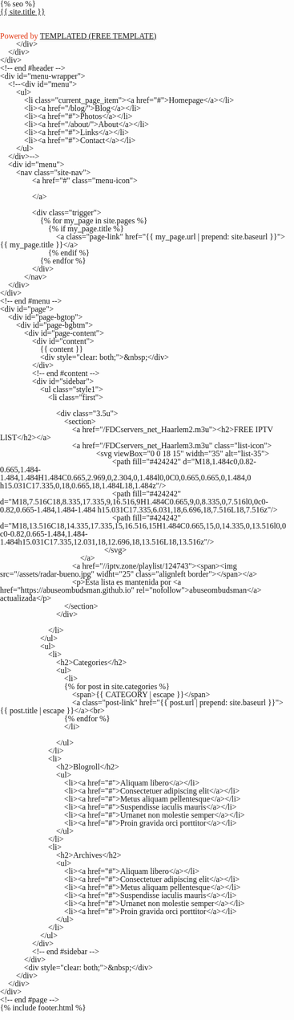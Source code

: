 <!DOCTYPE HTML>
<!--
Design by TEMPLATED
http://templated.co
Released for free under the Creative Commons Attribution License

Name       : Embodied
Description: A two-column, fixed-width design with dark color scheme.
Version    : 1.0
Released   : 20120108

-->
<html xmlns="http://www.w3.org/1999/xhtml">
<head>
<meta name="keywords" content="" />
<meta name="description" content="" />
<meta http-equiv="content-type" content="text/html; charset=utf-8" />
<title>{% if page.title %}{{ page.title | escape }}{% else %}{{ site.title | escape }}{% endif %}</title>
<link rel="stylesheet" href="//maxcdn.bootstrapcdn.com/font-awesome/4.5.0/css/font-awesome.min.css">
<link rel="stylesheet" href="/css/bootstrap.min.css">
<link href="http://fonts.googleapis.com/css?family=Oswald" rel="stylesheet" type="text/css" />
<link href='http://fonts.googleapis.com/css?family=Arvo' rel='stylesheet' type='text/css' />
<link href="/css/style.css" rel="stylesheet" type="text/css" media="screen" />
<link rel="shortcut icon" href="/favicon.ico">
<link rel="icon" href="/favicon.ico">
<style type="text/css">html,body,div,span,applet,object,iframe,h1,h2,h3,h4,h5,h6,p,blockquote,pre,a,abbr,acronym,address,big,cite,code,del,dfn,em,img,ins,kbd,q,s,samp,small,strike,strong,sub,sup,tt,var,b,u,i,center,dl,dt,dd,ol,ul,li,fieldset,form,label,legend,table,caption,tbody,tfoot,thead,tr,th,td,article,aside,canvas,details,embed,figure,figcaption,footer,header,hgroup,menu,nav,output,ruby,section,summary,time,mark,audio,video{margin:0;padding:0;border:0;font-size:100%;font:inherit;vertical-align:baseline}article,aside,details,figcaption,figure,footer,header,hgroup,menu,nav,section{display:block}body{line-height:1}ol,ul{list-style:none}blockquote,q{quotes:none}blockquote:before,blockquote:after,q:before,q:after{content:'';content:none}table{border-collapse:collapse;border-spacing:0}body{-webkit-text-size-adjust:none}
</style>
<style type="text/css">.row>*{float:left;-moz-box-sizing:border-box;-webkit-box-sizing:border-box;box-sizing:border-box}.row:after{content:'';display:block;clear:both;height:0}.row:first-child>*{padding-top:0!important}
</style>
<style type="text/css">*,*:before,*:after{-moz-box-sizing:border-box;-webkit-box-sizing:border-box;box-sizing:border-box}
</style>
<style type="text/css">.\31 2u{width:100%}.\31 1u{width:91.6666666667%}.\31 0u{width:83.3333333333%}.\39 u{width:75%}.\38 u{width:66.6666666667%}.\37 u{width:58.3333333333%}.\36 u{width:50%}.\35 u{width:41.6666666667%}.\34 u{width:33.3333333333%}.\33 u{width:25%}.\32 u{width:16.6666666667%}.\31 u{width:8.3333333333%}.\-11u{margin-left:91.6666666667%}.\-10u{margin-left:83.3333333333%}.\-9u{margin-left:75%}.\-8u{margin-left:66.6666666667%}.\-7u{margin-left:58.3333333333%}.\-6u{margin-left:50%}.\-5u{margin-left:41.6666666667%}.\-4u{margin-left:33.3333333333%}.\-3u{margin-left:25%}.\-2u{margin-left:16.6666666667%}.\-1u{margin-left:8.3333333333%}
</style>
<script>
  (function(i,s,o,g,r,a,m){i['GoogleAnalyticsObject']=r;i[r]=i[r]||function(){
  (i[r].q=i[r].q||[]).push(arguments)},i[r].l=1*new Date();a=s.createElement(o),
  m=s.getElementsByTagName(o)[0];a.async=1;a.src=g;m.parentNode.insertBefore(a,m)
  })(window,document,'script','https://www.google-analytics.com/analytics.js','ga');

  ga('create', 'UA-82481551-3', 'auto');
  ga('send', 'pageview');

</script>
{% seo %}
</head>
<body>
<div id="wrapper">
	<div id="header-wrapper">
		<div id="header">
			<div id="logo">
				<h1><a class="site-title" href="{{ site.baseurl }}/">{{ site.title }}</a></h1>
				<br><br><p><span style="color: #E2340F">Powered by </span><a href="http://templated.co" rel="nofollow">TEMPLATED (FREE TEMPLATE)</a></p>
				
			</div>
		</div>
	</div>
	<!-- end #header -->
	<div id="menu-wrapper">
		<!--<div id="menu">
			<ul>
				<li class="current_page_item"><a href="#">Homepage</a></li>
				<li><a href="/blog/">Blog</a></li>
				<li><a href="#">Photos</a></li>
				<li><a href="/about/">About</a></li>
				<li><a href="#">Links</a></li>
				<li><a href="#">Contact</a></li>
			</ul>
		</div>-->
		<div id="menu">
			<nav class="site-nav">
      				<a href="#" class="menu-icon">
        			
      				</a>
				
      				<div class="trigger">
        				{% for my_page in site.pages %}
          					{% if my_page.title %}
          						<a class="page-link" href="{{ my_page.url | prepend: site.baseurl }}">{{ my_page.title }}</a>
          					{% endif %}
        				{% endfor %}
      				</div>
    			</nav>
		</div>
	</div>
	<!-- end #menu -->
	<div id="page">
		<div id="page-bgtop">
			<div id="page-bgbtm">
				<div id="page-content">
					<div id="content">
						{{ content }}
						<div style="clear: both;">&nbsp;</div>
					</div>
					<!-- end #content -->
					<div id="sidebar">
						<ul class="style1">
							<li class="first">	

								<div class="3.5u">
									<section>
										<a href="/FDCservers_net_Haarlem2.m3u"><h2>FREE IPTV LIST</h2></a>
										<a href="/FDCservers_net_Haarlem3.m3u" class="list-icon">
													<svg viewBox="0 0 18 15" width="35" alt="list-35">
          													<path fill="#424242" d="M18,1.484c0,0.82-0.665,1.484-1.484,1.484H1.484C0.665,2.969,0,2.304,0,1.484l0,0C0,0.665,0.665,0,1.484,0 h15.031C17.335,0,18,0.665,18,1.484L18,1.484z"/>
          													<path fill="#424242" d="M18,7.516C18,8.335,17.335,9,16.516,9H1.484C0.665,9,0,8.335,0,7.516l0,0c0-0.82,0.665-1.484,1.484-1.484 h15.031C17.335,6.031,18,6.696,18,7.516L18,7.516z"/>
          													<path fill="#424242" d="M18,13.516C18,14.335,17.335,15,16.516,15H1.484C0.665,15,0,14.335,0,13.516l0,0 c0-0.82,0.665-1.484,1.484-1.484h15.031C17.335,12.031,18,12.696,18,13.516L18,13.516z"/>
        												</svg>
									        </a>
										<a href="//iptv.zone/playlist/124743"><span><img src="/assets/radar-bueno.jpg" widht="25" class="alignleft border"></span></a>
										<p>Ésta lista es mantenida por <a href="https://abuseombudsman.github.io" rel="nofollow">abuseombudsman</a> actualizada</p>
									</section>
								</div>
								
							</li>
						</ul>
						<ul>
							<li>
								<h2>Categories</h2>
								<ul>
									<li>
									{% for post in site.categories %}
										<span>{{ CATEGORY | escape }}</span>
										<a class="post-link" href="{{ post.url | prepend: site.baseurl }}">{{ post.title | escape }}</a><br>
									{% endfor %}
									</li>
								    
								</ul>
							</li>
							<li>
								<h2>Blogroll</h2>
								<ul>
									<li><a href="#">Aliquam libero</a></li>
									<li><a href="#">Consectetuer adipiscing elit</a></li>
									<li><a href="#">Metus aliquam pellentesque</a></li>
									<li><a href="#">Suspendisse iaculis mauris</a></li>
									<li><a href="#">Urnanet non molestie semper</a></li>
									<li><a href="#">Proin gravida orci porttitor</a></li>
								</ul>
							</li>
							<li>
								<h2>Archives</h2>
								<ul>
									<li><a href="#">Aliquam libero</a></li>
									<li><a href="#">Consectetuer adipiscing elit</a></li>
									<li><a href="#">Metus aliquam pellentesque</a></li>
									<li><a href="#">Suspendisse iaculis mauris</a></li>
									<li><a href="#">Urnanet non molestie semper</a></li>
									<li><a href="#">Proin gravida orci porttitor</a></li>
								</ul>
							</li>
						</ul>
					</div>
					<!-- end #sidebar -->
				</div>
				<div style="clear: both;">&nbsp;</div>
			</div>
		</div>
	</div>
	<!-- end #page -->
</div>
{% include footer.html %}
<!-- end #footer -->

</body>
</html>
